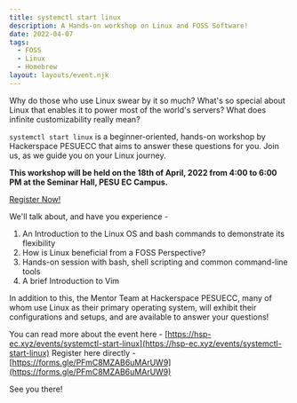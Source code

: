 ```yaml
---
title: systemctl start linux
description: A Hands-on workshop on Linux and FOSS Software!
date: 2022-04-07
tags:
  - FOSS
  - Linux
  - Homebrew
layout: layouts/event.njk
---
```



Why do those who use Linux swear by it so much?
What's so special about Linux that enables it to power most of the world's servers?
What does infinite customizability really mean?

`systemctl start linux` is a beginner-oriented, hands-on workshop by Hackerspace PESUECC that aims to answer these questions for you. Join us, as we guide you on your Linux journey. 

**This workshop will be held on the 18th of April, 2022 from 4:00 to 6:00 PM at the Seminar Hall, PESU EC Campus.**

<section class="p-index_links_link">
    <a href="https://forms.gle/PFmC8MZAB6uMArUW9" class="c-gradient-link">  Register Now! </a>
</section>

We'll talk about, and have you experience - 

1. An Introduction to the Linux OS and bash commands to demonstrate its flexibility
2. How is Linux beneficial from a FOSS Perspective?
3. Hands-on session with bash, shell scripting and common command-line tools
4. A brief Introduction to Vim

In addition to this, the Mentor Team at Hackerspace PESUECC, many of whom use Linux as their primary operating system, will exhibit their configurations and setups, and are available to answer your questions!

You can read more about the event here - [https://hsp-ec.xyz/events/systemctl-start-linux](https://hsp-ec.xyz/events/systemctl-start-linux)
Register here directly - [https://forms.gle/PFmC8MZAB6uMArUW9](https://forms.gle/PFmC8MZAB6uMArUW9)

See you there!
